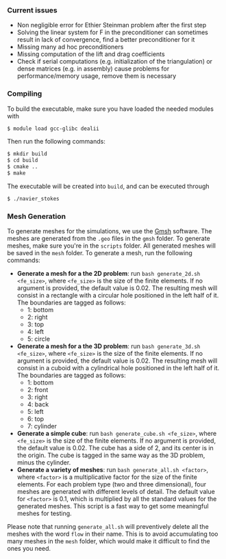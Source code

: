 ### Current issues
- Non negligible error for Ethier Steinman problem after the first step
- Solving the linear system for F in the preconditioner can sometimes result in lack of convergence, find a better preconditioner for it
- Missing many ad hoc preconditioners
- Missing computation of the lift and drag coefficients
- Check if serial computations (e.g. initialization of the triangulation) or dense matrices (e.g. in assembly) cause problems for performance/memory usage, remove them is necessary

### Compiling
To build the executable, make sure you have loaded the needed modules with
```bash
$ module load gcc-glibc dealii
```
Then run the following commands:
```bash
$ mkdir build
$ cd build
$ cmake ..
$ make
```
The executable will be created into `build`, and can be executed through
```bash
$ ./navier_stokes
```

### Mesh Generation
To generate meshes for the simulations, we use the [Gmsh](http://gmsh.info/) software. The meshes are generated from the `.geo` files in the `gmsh` folder. To generate meshes, make sure you're in the `scripts` folder. All generated meshes will be saved in the `mesh` folder. To generate a mesh, run the following commands:

- **Generate a mesh for a the 2D problem**: run `bash generate_2d.sh <fe_size>`, where `<fe_size>` is the size of the finite elements. If no argument is provided, the default value is 0.02. The resulting mesh will consist in a rectangle with a circular hole positioned in the left half of it. The boundaries are tagged as follows:
    - 1: bottom
    - 2: right
    - 3: top
    - 4: left
    - 5: circle
- **Generate a mesh for a the 3D problem**: run `bash generate_3d.sh <fe_size>`, where `<fe_size>` is the size of the finite elements. If no argument is provided, the default value is 0.02. The resulting mesh will consist in a cuboid with a cylindrical hole positioned in the left half of it. The boundaries are tagged as follows:
    - 1: bottom
    - 2: front
    - 3: right
    - 4: back
    - 5: left
    - 6: top
    - 7: cylinder
- **Generate a simple cube**: run `bash generate_cube.sh <fe_size>`, where `<fe_size>` is the size of the finite elements. If no argument is provided, the default value is 0.02. The cube has a side of 2, and its center is in the origin. The cube is tagged in the same way as the 3D problem, minus the cylinder.
- **Generate a variety of meshes**: run `bash generate_all.sh <factor>`, where `<factor>` is a multiplicative factor for the size of the finite elements. For each problem type (two and three dimensional), four meshes are generated with different levels of detail. The default value for `<factor>` is 0.1, which is multiplied by all the standard values for the generated meshes. This script is a fast way to get some meaningful meshes for testing.

Please note that running `generate_all.sh` will preventively delete all the meshes with the word `flow` in their name. This is to avoid accumulating too many meshes in the `mesh` folder, which would make it difficult to find the ones you need.